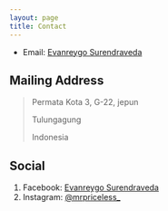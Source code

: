 ```yaml
---
layout: page
title: Contact
---
```


* Email: [Evanreygo Surendraveda](mailto:evanreygo@gmail.com)



## Mailing Address

> Permata Kota 3, G-22, jepun
>
> Tulungagung
>
> Indonesia
> 



## Social

1. Facebook: [Evanreygo Surendraveda](https://web.facebook.com/ereygos.ereygos.7/)
3. Instagram: [@mrpriceless_](https://www.instagram.com/mrpriceless_/)
